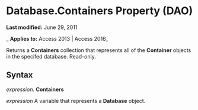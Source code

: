 
# Database.Containers Property (DAO)

 **Last modified:** June 29, 2011

 _ **Applies to:** Access 2013 | Access 2016_

Returns a  **Containers** collection that represents all of the **Container** objects in the specifed database. Read-only.


## Syntax

 _expression_. **Containers**

 _expression_ A variable that represents a **Database** object.

